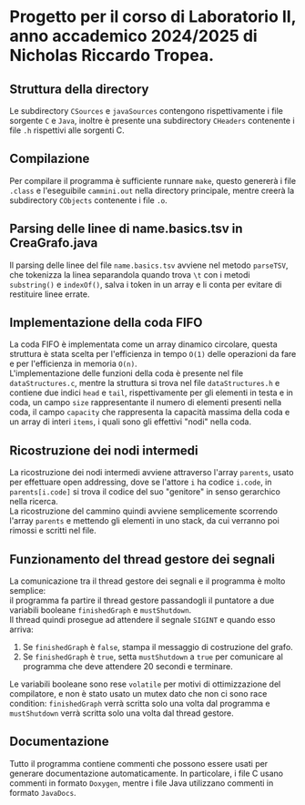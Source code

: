 # Progetto per il corso di Laboratorio II, anno accademico 2024/2025 di Nicholas Riccardo Tropea.

## Struttura della directory  
Le subdirectory `CSources` e `javaSources` contengono rispettivamente i file sorgente `C` e `Java`, inoltre è presente una subdirectory `CHeaders` contenente i file `.h` rispettivi alle sorgenti C.

## Compilazione  
Per compilare il programma è sufficiente runnare `make`, questo genererà i file `.class` e l'eseguibile `cammini.out` nella directory principale, mentre creerà la subdirectory `CObjects` contenente i file `.o`.

## Parsing delle linee di name.basics.tsv in CreaGrafo.java  
Il parsing delle linee del file `name.basics.tsv` avviene nel metodo `parseTSV`, che tokenizza la linea separandola quando trova `\t` con i metodi `substring()` e `indexOf()`, salva i token in un array e li conta per evitare di restituire linee errate.

## Implementazione della coda FIFO  
La coda FIFO è implementata come un array dinamico circolare, questa struttura è stata scelta per l'efficienza in tempo `O(1)` delle operazioni da fare e per l'efficienza in memoria `O(n)`.  
L'implementazione delle funzioni della coda è presente nel file `dataStructures.c`, mentre la struttura si trova nel file `dataStructures.h` e contiene due indici `head` e `tail`, rispettivamente per gli elementi in testa e in coda, un campo `size` rappresentante il numero di elementi presenti nella coda, il campo `capacity` che rappresenta la capacità massima della coda e un array di interi `items`, i quali sono gli effettivi "nodi" nella coda.

## Ricostruzione dei nodi intermedi  
La ricostruzione dei nodi intermedi avviene attraverso l'array `parents`, usato per effettuare open addressing, dove se l'attore `i` ha codice `i.code`, in `parents[i.code]` si trova il codice del suo "genitore" in senso gerarchico nella ricerca.  
La ricostruzione del cammino quindi avviene semplicemente scorrendo l'array `parents` e mettendo gli elementi in uno stack, da cui verranno poi rimossi e scritti nel file.

## Funzionamento del thread gestore dei segnali  
La comunicazione tra il thread gestore dei segnali e il programma è molto semplice:  
il programma fa partire il thread gestore passandogli il puntatore a due variabili booleane `finishedGraph` e `mustShutdown`.  
Il thread quindi prosegue ad attendere il segnale `SIGINT` e quando esso arriva:
1. Se `finishedGraph` è `false`, stampa il messaggio di costruzione del grafo.
2. Se `finishedGraph` è `true`, setta `mustShutdown` a `true` per comunicare al programma che deve attendere 20 secondi e terminare.

Le variabili booleane sono rese `volatile` per motivi di ottimizzazione del compilatore, e non è stato usato un mutex dato che non ci sono race condition: `finishedGraph` verrà scritta solo una volta dal programma e `mustShutdown` verrà scritta solo una volta dal thread gestore.

## Documentazione  
Tutto il programma contiene commenti che possono essere usati per generare documentazione automaticamente. In particolare, i file C usano commenti in formato `Doxygen`, mentre i file Java utilizzano commenti in formato `JavaDocs`.
